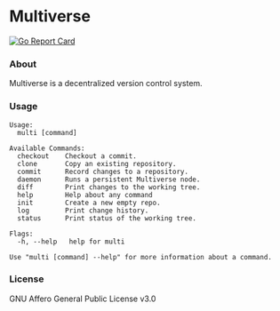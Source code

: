 # Multiverse

[![Go Report Card](https://goreportcard.com/badge/github.com/yondero/go-multiverse)](https://goreportcard.com/report/github.com/yondero/go-multiverse)

### About

Multiverse is a decentralized version control system.

### Usage

```
Usage:
  multi [command]

Available Commands:
  checkout    Checkout a commit.
  clone       Copy an existing repository.
  commit      Record changes to a repository.
  daemon      Runs a persistent Multiverse node.
  diff        Print changes to the working tree.
  help        Help about any command
  init        Create a new empty repo.
  log         Print change history.
  status      Print status of the working tree.

Flags:
  -h, --help   help for multi

Use "multi [command] --help" for more information about a command.
```

### License

GNU Affero General Public License v3.0